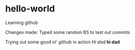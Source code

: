 # hello-world
Learning github

Changes made: Typed some random BS to test out commits

Trying out some good ol' github in action
*Hi dad*
**hi dad**

